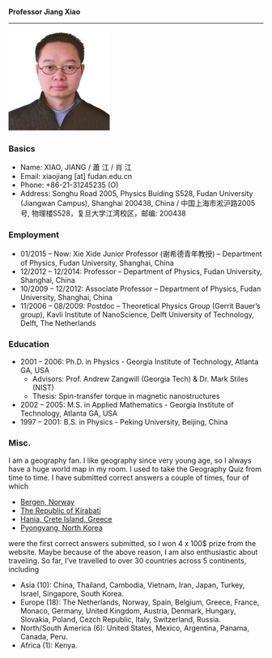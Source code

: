 **Professor Jiang Xiao**

***

![Xiao, Jiang](./images/Xiao%2C%20Jiang.jpeg)

### Basics
* Name: XIAO, JIANG / 蕭 江 / 肖 江
* Email: xiaojiang [at] fudan.edu.cn
* Phone: +86-21-31245235 (O)
* Address: 
Songhu Road 2005, Physics Buiding S528, 
Fudan University (Jiangwan Campus), Shanghai 200438, China
/ 中国上海市淞沪路2005号, 物理楼S528，复旦大学江湾校区，邮编: 200438
<!--
* Year of Birth: 1979
* Place of Birth: Jiangxi Province, China
* Family: Married and one daughter (2012, 形知) and one son (2015, 知行) 
-->

### Employment
* 01/2015 – Now: Xie Xide Junior Professor  (谢希德青年教授) – Department of Physics, Fudan University, Shanghai, China
* 12/2012 – 12/2014: Professor – Department of Physics, Fudan University, Shanghai, China
* 10/2009 – 12/2012: Associate Professor – Department of Physics, Fudan University,  Shanghai, China
* 11/2006 – 08/2009: Postdoc – Theoretical Physics Group (Gerrit Bauer’s group), Kavli Institute of NanoScience, Delft University of Technology, Delft, The Netherlands

### Education

* 2001 – 2006: Ph.D. in Physics - Georgia Institute of Technology, Atlanta GA, USA
    - Advisors: Prof. Andrew Zangwill (Georgia Tech) & Dr. Mark Stiles (NIST)
    - Thesis: Spin-transfer torque in magnetic nanostructures
* 2002 – 2005: M.S. in Applied Mathematics - Georgia Institute of Technology, Atlanta GA, USA
* 1997 – 2001: B.S. in Physics - Peking University, Beijing, China

### Misc. 

I am a geography fan. I like geography since very young age, so I always have a huge world map in my room. I used to take the Geography Quiz from time to time. I have submitted correct answers a couple of times, four of which 
* [Bergen, Norway](./resources/Geoquiz_Bergen.jpg) 
* [The Republic of Kirabati](./resources/Geoquiz_Kirabati.png) 
* [Hania, Crete Island, Greece](./resources/Geoquiz_Hania.png) 
* [Pyongyang, North Korea](./resources/Geoquiz_Pyongyang.png) 

were the first correct answers submitted, so I won 4 x 100$ prize from the website. Maybe because of the above reason, I am also enthusiastic about traveling. So far, I’ve travelled to over 30 countries across 5 continents, including 
* Asia (10): China, Thailand, Cambodia, Vietnam, Iran, Japan, Turkey, Israel, Singapore, South Korea. 
* Europe (18): The Netherlands, Norway, Spain, Belgium, Greece, France, Monaco, Germany, United Kingdom, Austria, Denmark, Hungary, Slovakia, Poland, Cezch Republic, Italy, Switzerland, Russia.
* North/South America (6): United States, Mexico, Argentina, Panama, Canada, Peru.
* Africa (1): Kenya.